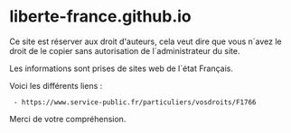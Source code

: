 # liberte-france.github.io

Ce site est réserver aux droit d'auteurs, cela veut dire que vous n´avez le droit de le copier sans autorisation de l´administrateur du site.

Les informations sont prises de sites web de l´état Français. 

Voici les différents liens :

     - https://www.service-public.fr/particuliers/vosdroits/F1766

Merci de votre compréhension.
